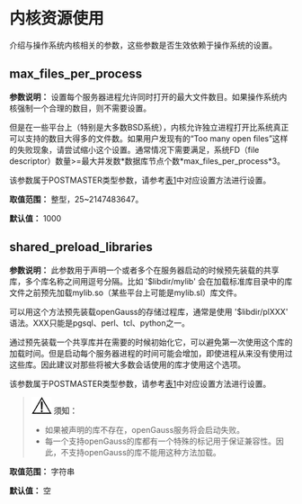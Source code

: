 # 内核资源使用

介绍与操作系统内核相关的参数，这些参数是否生效依赖于操作系统的设置。

## max\_files\_per\_process<a name="zh-cn_topic_0237124701_zh-cn_topic_0059778187_s38aad13352d442a09a312e60c81e0332"></a>

**参数说明：** 设置每个服务器进程允许同时打开的最大文件数目。如果操作系统内核强制一个合理的数目，则不需要设置。

但是在一些平台上（特别是大多数BSD系统），内核允许独立进程打开比系统真正可以支持的数目大得多的文件数。如果用户发现有的“Too many open files”这样的失败现象，请尝试缩小这个设置。通常情况下需要满足，系统FD（file descriptor）数量\>=最大并发数\*数据库节点个数\*max\_files\_per\_process\*3。

该参数属于POSTMASTER类型参数，请参考[表1](重设参数.md#zh-cn_topic_0237121562_zh-cn_topic_0059777490_t91a6f212010f4503b24d7943aed6d846)中对应设置方法进行设置。

**取值范围：** 整型，25\~2147483647。

**默认值：** 1000

## shared\_preload\_libraries<a name="zh-cn_topic_0237124701_zh-cn_topic_0059778187_sebbf3e0360214c95b3af62c0fb6d511a"></a>

**参数说明：** 此参数用于声明一个或者多个在服务器启动的时候预先装载的共享库，多个库名称之间用逗号分隔。比如 '$libdir/mylib' 会在加载标准库目录中的库文件之前预先加载mylib.so（某些平台上可能是mylib.sl）库文件。

可以用这个方法预先装载openGauss的存储过程库，通常是使用 '$libdir/plXXX' 语法。XXX只能是pgsql、perl、tcl、python之一。

通过预先装载一个共享库并在需要的时候初始化它，可以避免第一次使用这个库的加载时间。但是启动每个服务器进程的时间可能会增加，即使进程从来没有使用过这些库。因此建议对那些将被大多数会话使用的库才使用这个选项。

该参数属于POSTMASTER类型参数，请参考[表1](重设参数.md#zh-cn_topic_0237121562_zh-cn_topic_0059777490_t91a6f212010f4503b24d7943aed6d846)中对应设置方法进行设置。

>![](public_sys-resources/icon-notice.png) **须知：**   
>-   如果被声明的库不存在，openGauss服务将会启动失败。  
>-   每一个支持openGauss的库都有一个特殊的标记用于保证兼容性。因此，不支持openGauss的库不能用这种方法加载。  

**取值范围：** 字符串

**默认值：** 空

